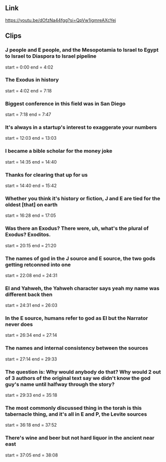 ## Link
https://youtu.be/dOfzNa44fgg?si=QpVw1igmreAXcYej

## Clips

### J people and E people, and the Mesopotamia to Israel to Egypt to Israel to Diaspora to Israel pipeline
start = 0:00
end = 4:02

### The Exodus in history
start = 4:02
end = 7:18

### Biggest conference in this field was in San Diego
start = 7:18
end = 7:47

### It's always in a startup's interest to exaggerate your numbers
start = 12:03
end = 13:03

### I became a bible scholar for the money joke
start = 14:35
end = 14:40

### Thanks for clearing that up for us 
start = 14:40
end = 15:42

### Whether you think it's history or fiction, J and E are tied for the oldest [that] on earth
start = 16:28
end = 17:05

### Was there an Exodus? There were, uh, what's the plural of Exodus? Exoditos.
start = 20:15
end = 21:20

### The names of god in the J source and E source, the two gods getting retconned into one 
start = 22:08
end = 24:31

### El and Yahweh, the Yahweh character says yeah my name was different back then
start = 24:31
end = 26:03

### In the E source, humans refer to god as El but the Narrator never does
start = 26:34
end = 27:14

### The names and internal consistency between the sources
start = 27:14
end = 29:33

### The question is: Why would anybody do that? Why would 2 out of 3 authors of the original text say we didn't know the god guy's name until halfway through the story?
start = 29:33
end = 35:18

### The most commonly discussed thing in the torah is this tabernacle thing, and it's all in E and P, the Levite sources 
start = 36:18
end = 37:52

### There's wine and beer but not hard liquor in the ancient near east
start = 37:05
end = 38:08

### 